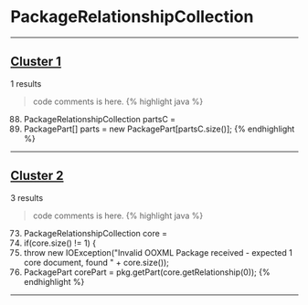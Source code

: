 # PackageRelationshipCollection

***

## [Cluster 1](./1)
1 results
> code comments is here.
{% highlight java %}
88. PackageRelationshipCollection partsC =
91. PackagePart[] parts = new PackagePart[partsC.size()];
{% endhighlight %}

***

## [Cluster 2](./2)
3 results
> code comments is here.
{% highlight java %}
73. PackageRelationshipCollection core = 
75. if(core.size() != 1) {
76.    throw new IOException("Invalid OOXML Package received - expected 1 core document, found " + core.size());
80. PackagePart corePart = pkg.getPart(core.getRelationship(0));
{% endhighlight %}

***

